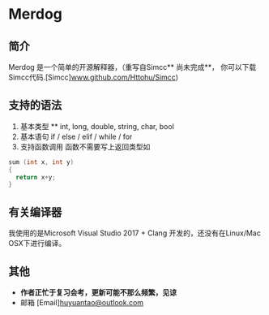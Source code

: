 # Merdog
## 简介
Merdog 是一个简单的开源解释器，（重写自Simcc** 尚未完成**， 你可以下载Simcc代码.[Simcc]www.github.com/Httohu/Simcc)
## 支持的语法
1. 基本类型 ** int, long, double, string, char, bool
2. 基本语句 if / else / elif / while / for
3. 支持函数调用 函数不需要写上返回类型如
```c++
sum (int x, int y)
{
  return x+y;
}
```

## 有关编译器
我使用的是Microsoft Visual Studio 2017 + Clang 开发的，还没有在Linux/Mac OSX下进行编译。

## 其他
* **作者正忙于复习会考，更新可能不那么频繁，见谅**
* 邮箱 [Email]huyuantao@outlook.com
